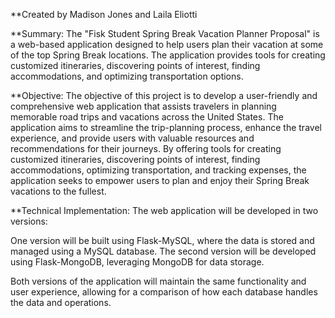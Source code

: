 **Created by Madison Jones and Laila Eliotti

**Summary:
The "Fisk Student Spring Break Vacation Planner Proposal" is a web-based application designed to help users plan their vacation at some of the top Spring Break locations. The application provides tools for creating customized itineraries, discovering points of interest, finding accommodations, and optimizing transportation options.

**Objective:
The objective of this project is to develop a user-friendly and comprehensive web application that assists travelers in planning memorable road trips and vacations across the United States. The application aims to streamline the trip-planning process, enhance the travel experience, and provide users with valuable resources and recommendations for their journeys. By offering tools for creating customized itineraries, discovering points of interest, finding accommodations, optimizing transportation, and tracking expenses, the application seeks to empower users to plan and enjoy their Spring Break vacations to the fullest.

**Technical Implementation:
The web application will be developed in two versions:

One version will be built using Flask-MySQL, where the data is stored and managed using a MySQL database.
The second version will be developed using Flask-MongoDB, leveraging MongoDB for data storage.

Both versions of the application will maintain the same functionality and user experience, allowing for a comparison of how each database handles the data and operations.
